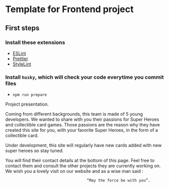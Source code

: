 # Template for Frontend project

## First steps

### Install these extensions

- [ESLint](https://marketplace.visualstudio.com/items?itemName=dbaeumer.vscode-eslint)
- [Prettier](https://marketplace.visualstudio.com/items?itemName=esbenp.prettier-vscode)
- [StyleLint](https://marketplace.visualstudio.com/items?itemName=stylelint.vscode-stylelint)

### Install `husky`, which will check your code everytime you commit files

- `npm run prepare`


Project presentation.

Coming from different backgrounds, this team is made of 5 young developers. We wanted to share with you their passions
for Super Heroes and collectible card games. Those passions are the reason why they have created this site for you, with
your favorite Super Heroes, in the form of a collectible card.

Under development, this site will regularly have new cards added with new super heroes so stay tuned.

You will find their contact details at the bottom of this page. Feel free to contact them and consult the other
projects they are currently working on. We wish you a lovely visit on our website and as a wise man said :

                                        “May the force be with you”.
